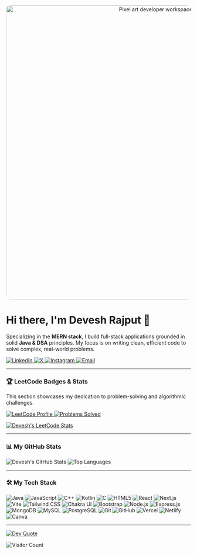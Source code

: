 <div align="center">
  <img src="https://raw.githubusercontent.com/Devesh-x/Devesh-x/main/tumblr_owi25v6uAo1r4gsiio1_1280_gif%20(1000%C3%97300).gif" alt="Pixel art developer workspace" width="800" style="border-radius: 10px;"/>
</div>

# Hi there, I'm Devesh Rajput 👋
  
<p>
  Specializing in the <strong>MERN stack</strong>, I build full-stack applications grounded in solid <strong>Java & DSA</strong> principles. My focus is on writing clean, efficient code to solve complex, real-world problems.
</p>
  
<div>
  <a href="https://www.linkedin.com/in/devesh2904" target="_blank">
    <img src="https://img.shields.io/badge/LinkedIn-%230077B5.svg?style=for-the-badge&logo=linkedin&logoColor=white" alt="LinkedIn"/>
  </a>
  <a href="https://x.com/DeveshR1818" target="_blank">
    <img src="https://img.shields.io/badge/X-black.svg?style=for-the-badge&logo=X&logoColor=white" alt="X"/>
  </a>
  <a href="https://instagram.com/deveeeesh" target="_blank">
    <img src="https://img.shields.io/badge/Instagram-%23E4405F.svg?style=for-the-badge&logo=Instagram&logoColor=white" alt="Instagram"/>
  </a>
  <a href="mailto:r.rajput12111@gmail.com">
    <img src="https://img.shields.io/badge/Email-D14836.svg?style=for-the-badge&logo=gmail&logoColor=white" alt="Email"/>
  </a>
</div>

---

### 🏆 LeetCode Badges & Stats

This section showcases my dedication to problem-solving and algorithmic challenges.

<p>
  <a href="https://leetcode.com/u/devesh_1212/" target="_blank">
    <img src="https://img.shields.io/badge/LeetCode-Profile-FFA116?style=for-the-badge&logo=LeetCode&logoColor=black" alt="LeetCode Profile"/>
  </a>
  <a href="https://leetcode.com/u/devesh_1212/" target="_blank">
    <img src="https://img.shields.io/badge/Problems_Solved-Click_to_View-blue?style=for-the-badge" alt="Problems Solved"/>
  </a>
</p>

<a href="https://leetcode.com/u/devesh_1212/">
  <img src="https://leetcode-stats.vercel.app/api?username=devesh_1212&theme=dark" alt="Devesh's LeetCode Stats"/>
</a>

---

### 📊 My GitHub Stats

<img src="https://github-readme-stats.vercel.app/api?username=Devesh-x&theme=dracula&show_icons=true&include_all_commits=true&count_private=true" alt="Devesh's GitHub Stats" />
<img src="https://github-readme-stats.vercel.app/api/top-langs/?username=Devesh-x&theme=dracula&layout=compact&include_all_commits=true&count_private=true" alt="Top Languages" />

---

### 🛠️ My Tech Stack

<p>
  <img src="https://img.shields.io/badge/Java-%23ED8B00.svg?style=for-the-badge&logo=openjdk&logoColor=white" alt="Java"/>
  <img src="https://img.shields.io/badge/JavaScript-%23F7DF1E.svg?style=for-the-badge&logo=javascript&logoColor=black" alt="JavaScript"/>
  <img src="https://img.shields.io/badge/C++-%2300599C.svg?style=for-the-badge&logo=c%2B%2B&logoColor=white" alt="C++"/>
  <img src="https://img.shields.io/badge/Kotlin-%237F52FF.svg?style=for-the-badge&logo=kotlin&logoColor=white" alt="Kotlin"/>
  <img src="https://img.shields.io/badge/C-%23A8B9CC.svg?style=for-the-badge&logo=c&logoColor=white" alt="C"/>
  <img src="https://img.shields.io/badge/HTML5-%23E34F26.svg?style=for-the-badge&logo=html5&logoColor=white" alt="HTML5"/>
  <img src="https://img.shields.io/badge/React-%2361DAFB.svg?style=for-the-badge&logo=react&logoColor=black" alt="React"/>
  <img src="https://img.shields.io/badge/Next.js-%23000000.svg?style=for-the-badge&logo=next.js&logoColor=white" alt="Next.js"/>
  <img src="https://img.shields.io/badge/Vite-%23646CFF.svg?style=for-the-badge&logo=vite&logoColor=white" alt="Vite"/>
  <img src="https://img.shields.io/badge/Tailwind_CSS-%2338B2AC.svg?style=for-the-badge&logo=tailwind-css&logoColor=white" alt="Tailwind CSS"/>
  <img src="https://img.shields.io/badge/Chakra_UI-%234ED1C5.svg?style=for-the-badge&logo=chakraui&logoColor=white" alt="Chakra UI"/>
  <img src="https://img.shields.io/badge/Bootstrap-%237952B3.svg?style=for-the-badge&logo=bootstrap&logoColor=white" alt="Bootstrap"/>
  <img src="https://img.shields.io/badge/Node.js-%23339933.svg?style=for-the-badge&logo=node.js&logoColor=white" alt="Node.js"/>
  <img src="https://img.shields.io/badge/Express.js-%23000000.svg?style=for-the-badge&logo=express&logoColor=white" alt="Express.js"/>
  <img src="https://img.shields.io/badge/MongoDB-%2347A248.svg?style=for-the-badge&logo=mongodb&logoColor=white" alt="MongoDB"/>
  <img src="https://img.shields.io/badge/MySQL-%234479A1.svg?style=for-the-badge&logo=mysql&logoColor=white" alt="MySQL"/>
  <img src="https://img.shields.io/badge/PostgreSQL-%234169E1.svg?style=for-the-badge&logo=postgresql&logoColor=white" alt="PostgreSQL"/>
  <img src="https://img.shields.io/badge/Git-%23F05033.svg?style=for-the-badge&logo=git&logoColor=white" alt="Git"/>
  <img src="https://img.shields.io/badge/GitHub-%23181717.svg?style=for-the-badge&logo=github&logoColor=white" alt="GitHub"/>
  <img src="https://img.shields.io/badge/Vercel-%23000000.svg?style=for-the-badge&logo=vercel&logoColor=white" alt="Vercel"/>
  <img src="https://img.shields.io/badge/Netlify-%2300C7B7.svg?style=for-the-badge&logo=netlify&logoColor=white" alt="Netlify"/>
  <img src="https://img.shields.io/badge/Canva-%2300C4CC.svg?style=for-the-badge&logo=Canva&logoColor=white" alt="Canva"/>
</p>

---

<a href="https://github.com/anuraghazra/github-readme-stats">
  <img src="https://quotes-github-readme.vercel.app/api?type=horizontal&theme=radical" alt="Dev Quote"/>
</a>
  
<p>
  <img src="https://visitcount.itsvg.in/api?id=Devesh-x&icon=0&color=0" alt="Visitor Count"/>
</p>
